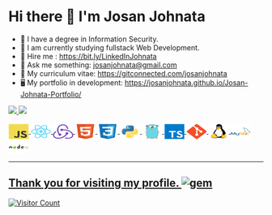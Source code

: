 # Hi there 👋 I'm Josan Johnata

- 🔭 I have a degree in Information Security.
- 🌱 I am currently studying fullstack Web Development.
- 🚀  Hire me : https://bit.ly/LinkedInJohnata
- 💬 Ask me something: josanjohnata@gmail.com
- 📄 My curriculum vitae: https://gitconnected.com/josanjohnata
- 🖥️ My portfolio in development: https://josanjohnata.github.io/Josan-Johnata-Portfolio/


 <div>
  <a href="https://github.com/josanjohnata">
  <img height="160em" src="https://github-readme-stats.vercel.app/api?username=josanjohnata&show_icons=true&theme=dracula&include_all_commits=true&count_private=true"/>
  <img height="160em" src="https://github-readme-stats.vercel.app/api/top-langs/?username=josanjohnata&layout=compact&langs_count=7&theme=dracula"/>
</div>
 
 
 <div style="display: inline_block"><br>
  <img align="center" alt="Rafa-Js" height="30" width="40" src="https://raw.githubusercontent.com/devicons/devicon/master/icons/javascript/javascript-original.svg">
  <img align="center" alt="Rafa-React" height="30" width="40" src="https://raw.githubusercontent.com/devicons/devicon/master/icons/react/react-original.svg">
  <img align="center" alt="Rafa-React" height="30" width="40" src="https://raw.githubusercontent.com/devicons/devicon/master/icons/redux/redux-original.svg">
  <img align="center" alt="Rafa-HTML" height="30" width="40" src="https://raw.githubusercontent.com/devicons/devicon/master/icons/html5/html5-original.svg">
  <img align="center" alt="Rafa-CSS" height="30" width="40" src="https://raw.githubusercontent.com/devicons/devicon/master/icons/css3/css3-original.svg">
  <img align="center" alt="Rafa-Python" height="30" width="40" src="https://raw.githubusercontent.com/devicons/devicon/master/icons/python/python-original.svg">
  <img align="center" alt="Rafa-Python" height="30" width="40" src="https://raw.githubusercontent.com/devicons/devicon/master/icons/go/go-original.svg">
  <img align="center" alt="Rafa-Python" height="30" width="40" src="https://raw.githubusercontent.com/devicons/devicon/master/icons/typescript/typescript-original.svg">
  <img align="center" alt="Rafa-Python" height="30" width="40" src="https://raw.githubusercontent.com/devicons/devicon/master/icons/git/git-original.svg">
  <img align="center" alt="Rafa-Python" height="30" width="40" src="https://raw.githubusercontent.com/devicons/devicon/master/icons/linux/linux-original.svg">
  <img align="center" alt="Rafa-Python" height="30" width="40" src="https://raw.githubusercontent.com/devicons/devicon/master/icons/mysql/mysql-original-wordmark.svg">
  <img align="center" alt="Rafa-Python" height="30" width="40" src="https://raw.githubusercontent.com/devicons/devicon/master/icons/nodejs/nodejs-original-wordmark.svg">
  
</div>
 
 <hr/>
 
 <h2>Thank you for visiting my profile. <g-emoji class="g-emoji" alias="gem" fallback-src="https://github.githubassets.com/images/icons/emoji/unicode/1f48e.png"><img class="emoji" alt="gem" height="20" width="20" src="https://github.githubassets.com/images/icons/emoji/unicode/1f48e.png"></g-emoji></h2>

 <p><a target="_blank" rel="noopener noreferrer" href="https://camo.githubusercontent.com/ad892550e385bf3b75e9f5cfca78889568c08180e132c4aab474cdbc24689fce/68747470733a2f2f70726f66696c652d636f756e7465722e676c697463682e6d652f6c75616e6c73722f636f756e742e737667"><img src="https://camo.githubusercontent.com/ad892550e385bf3b75e9f5cfca78889568c08180e132c4aab474cdbc24689fce/68747470733a2f2f70726f66696c652d636f756e7465722e676c697463682e6d652f6c75616e6c73722f636f756e742e737667" alt="Visitor Count" data-canonical-src="https://profile-counter.glitch.me/josanjohnata/count.svg" style="max-width:100%;"></a></p>
